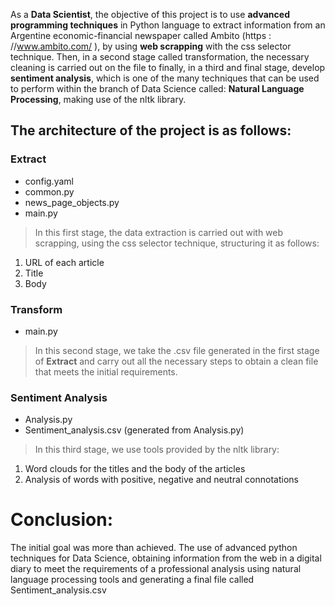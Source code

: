 As a **Data Scientist**, the objective of this project is to use **advanced programming techniques** in Python language to extract information from an Argentine economic-financial newspaper called Ambito (https : //www.ambito.com/ ), by using **web scrapping** with the css selector technique. Then, in a second stage called transformation, the necessary cleaning is carried out on the file to finally, in a third and final stage, develop **sentiment analysis**, which is one of the many techniques that can be used to perform within the branch of Data Science called: **Natural Language Processing**, making use of the nltk library.

## The architecture of the project is as follows:

### Extract

- config.yaml
- common.py
- news_page_objects.py
- main.py

>In this first stage, the data extraction is carried out with web scrapping, using the css selector technique, structuring it as follows:

1. URL of each article
2. Title
3. Body


### Transform

- main.py

>In this second stage, we take the .csv file generated in the first stage of **Extract** and carry out all the necessary steps to obtain a clean file that meets the initial requirements.


### Sentiment Analysis

- Analysis.py
- Sentiment_analysis.csv (generated from Analysis.py)
>In this third stage, we use tools provided by the nltk library:

1. Word clouds for the titles and the body of the articles
2. Analysis of words with positive, negative and neutral connotations


# Conclusion:

The initial goal was more than achieved. The use of advanced python techniques for Data Science, obtaining information from the web in a digital diary to meet the requirements of a professional analysis using natural language processing tools and generating a final file called Sentiment_analysis.csv
